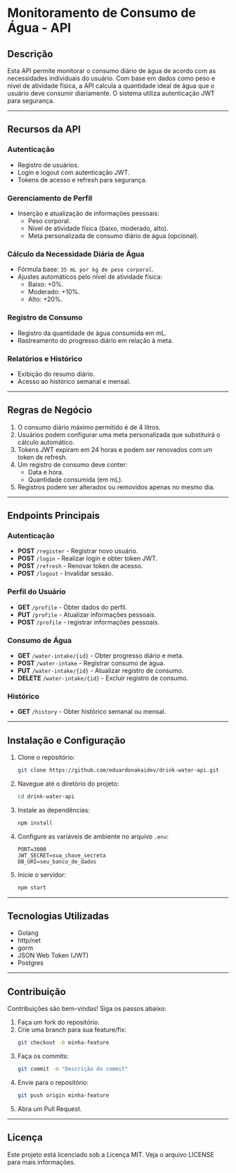 # Monitoramento de Consumo de Água - API

## **Descrição**
Esta API permite monitorar o consumo diário de água de acordo com as necessidades individuais do usuário. Com base em dados como peso e nível de atividade física, a API calcula a quantidade ideal de água que o usuário deve consumir diariamente. O sistema utiliza autenticação JWT para segurança.

---

## **Recursos da API**

### **Autenticação**
- Registro de usuários.
- Login e logout com autenticação JWT.
- Tokens de acesso e refresh para segurança.

### **Gerenciamento de Perfil**
- Inserção e atualização de informações pessoais:
  - Peso corporal.
  - Nível de atividade física (baixo, moderado, alto).
  - Meta personalizada de consumo diário de água (opcional).

### **Cálculo da Necessidade Diária de Água**
- Fórmula base: `35 mL por kg de peso corporal`.
- Ajustes automáticos pelo nível de atividade física:
  - Baixo: +0%.
  - Moderado: +10%.
  - Alto: +20%.

### **Registro de Consumo**
- Registro da quantidade de água consumida em mL.
- Rastreamento do progresso diário em relação à meta.

### **Relatórios e Histórico**
- Exibição do resumo diário.
- Acesso ao histórico semanal e mensal.

---

## **Regras de Negócio**
1. O consumo diário máximo permitido é de 4 litros.
2. Usuários podem configurar uma meta personalizada que substituirá o cálculo automático.
3. Tokens JWT expiram em 24 horas e podem ser renovados com um token de refresh.
4. Um registro de consumo deve conter:
   - Data e hora.
   - Quantidade consumida (em mL).
5. Registros podem ser alterados ou removidos apenas no mesmo dia.

---

## **Endpoints Principais**

### **Autenticação**
- **POST** `/register` - Registrar novo usuário.
- **POST** `/login` - Realizar login e obter token JWT.
- **POST** `/refresh` - Renovar token de acesso.
- **POST** `/logout` - Invalidar sessão.

### **Perfil do Usuário**
- **GET** `/profile` - Obter dados do perfil.
- **PUT** `/profile` - Atualizar informações pessoais.
- **POST** `/profile` - registrar informações pessoais.
### **Consumo de Água**
- **GET** `/water-intake/{id}` - Obter progresso diário e meta.
- **POST** `/water-intake` - Registrar consumo de água.
- **PUT** `/water-intake/{id}` - Atualizar registro de consumo.
- **DELETE** `/water-intake/{id}` - Excluir registro de consumo.

### **Histórico**
- **GET** `/history` - Obter histórico semanal ou mensal.

---

## **Instalação e Configuração**
1. Clone o repositório:
   ```bash
   git clone https://github.com/eduardonakaidev/drink-water-api.git
   ```
2. Navegue até o diretório do projeto:
   ```bash
   cd drink-water-api
   ```
3. Instale as dependências:
   ```bash
   npm install
   ```
4. Configure as variáveis de ambiente no arquivo `.env`:
   ```env
   PORT=3000
   JWT_SECRET=sua_chave_secreta
   DB_URI=seu_banco_de_dados
   ```
5. Inicie o servidor:
   ```bash
   npm start
   ```

---

## **Tecnologias Utilizadas**
- Golang
- http/net
- gorm
- JSON Web Token (JWT)
- Postgres

---

## **Contribuição**
Contribuições são bem-vindas! Siga os passos abaixo:
1. Faça um fork do repositório.
2. Crie uma branch para sua feature/fix:
   ```bash
   git checkout -b minha-feature
   ```
3. Faça os commits:
   ```bash
   git commit -m "Descrição do commit"
   ```
4. Envie para o repositório:
   ```bash
   git push origin minha-feature
   ```
5. Abra um Pull Request.

---

## **Licença**
Este projeto está licenciado sob a Licença MIT. Veja o arquivo LICENSE para mais informações.
